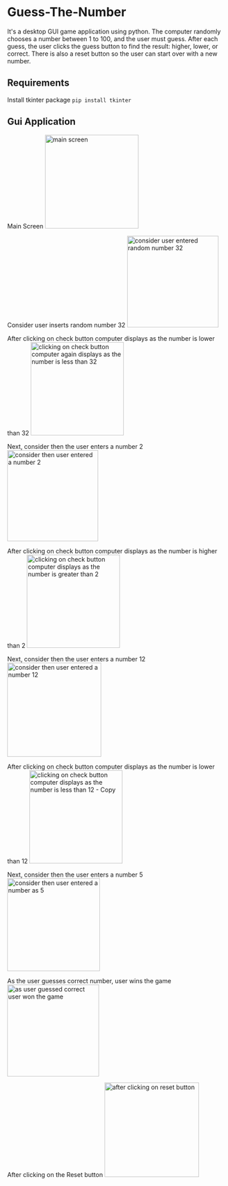 # Guess-The-Number
It's a desktop GUI game application using python. The computer randomly chooses a number between 1 to 100, and the user must guess. After each guess, the user clicks the guess button to find the result: higher, lower, or correct. There is also a reset button so the user can start over with a new number.

## Requirements 
Install tkinter package
`pip install tkinter`

## Gui Application
Main Screen
<img width="215" alt="main screen" src="https://user-images.githubusercontent.com/67758900/111066101-58f7a780-84e3-11eb-8386-53393dbaaebb.PNG">

Consider user inserts random number 32
<img width="210" alt="consider user entered random number 32" src="https://user-images.githubusercontent.com/67758900/111066113-5f861f00-84e3-11eb-8c5e-db9c4e855fa4.PNG">

After clicking on check button computer displays as the number is lower than 32
<img width="214" alt="clicking on check button computer again displays as the number is less than 32" src="https://user-images.githubusercontent.com/67758900/111066116-63b23c80-84e3-11eb-91d6-1eb7610ad624.PNG">

Next, consider then the user enters a number 2
<img width="209" alt="consider then user entered a number 2" src="https://user-images.githubusercontent.com/67758900/111066127-6f9dfe80-84e3-11eb-8c60-f96a80a9d7fe.PNG">

After clicking on check button computer displays as the number is higher than 2
<img width="214" alt="clicking on check button computer displays as the number is greater than 2" src="https://user-images.githubusercontent.com/67758900/111066170-9f4d0680-84e3-11eb-9fe4-f92697bce337.PNG">

Next, consider then the user enters a number 12
<img width="216" alt="consider then user entered a number 12" src="https://user-images.githubusercontent.com/67758900/111066179-a83dd800-84e3-11eb-8d45-3445ea69df3a.PNG">

After clicking on check button computer displays as the number is lower than 12
<img width="214" alt="clicking on check button computer displays as the number is less than 12 - Copy" src="https://user-images.githubusercontent.com/67758900/111066184-aecc4f80-84e3-11eb-992b-0c461b8c8b44.PNG">

Next, consider then the user enters a number 5
<img width="213" alt="consider then user entered a number as 5" src="https://user-images.githubusercontent.com/67758900/111066196-b4c23080-84e3-11eb-9dc3-d35a2105b437.PNG">

As the user guesses correct number, user wins the game
<img width="211" alt="as user guessed correct user won the game" src="https://user-images.githubusercontent.com/67758900/111066205-bab81180-84e3-11eb-8faa-ff92bd8a140c.PNG">

After clicking on the Reset button
<img width="217" alt="after clicking on reset button" src="https://user-images.githubusercontent.com/67758900/111066211-c4da1000-84e3-11eb-9bb6-6ff83937e95a.PNG">

